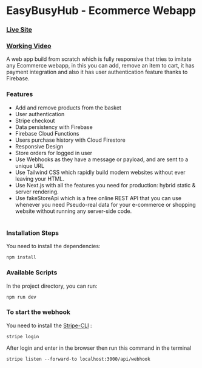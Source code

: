 # EasyBusyHub - Ecommerce Webapp

### [Live Site](https://easybusyhub.vercel.app)

### [Working Video](https://www.linkedin.com/posts/saket-kothari_a-web-app-which-is-fully-responsive-that-activity-6838861781708931072-F_ac?utm_source=share&utm_medium=member_desktop)

A web app build from scratch which is fully responsive that tries to imitate any Ecommerce webapp, in this you can add, remove an item to cart, it has payment integration and also it has user authentication feature thanks to Firebase.

### Features

- Add and remove products from the basket
- User authentication
- Stripe checkout
- Data persistency with Firebase
- Firebase Cloud Functions
- Users purchase history with Cloud Firestore
- Responsive Design
- Store orders for logged in user
- Use Webhooks as they have a message or payload, and are sent to a unique URL
- Use Tailwind CSS which rapidly build modern websites without ever leaving your HTML.
- Use Next.js with all the features you need for production: hybrid static & server rendering.
- Use fakeStoreApi which is a free online REST API that you can use whenever you need Pseudo-real data for your e-commerce
  or shopping website without running any server-side code.

#

### Installation Steps

You need to install the dependencies:

```
npm install
```

### Available Scripts

In the project directory, you can run:

```
npm run dev
```

### To start the webhook

You need to install the [Stripe-CLI](https://github.com/stripe/stripe-cli/releases/latest) :

```
stripe login
```

After login and enter in the browser then run this command in the terminal

```
stripe listen --forward-to localhost:3000/api/webhook
```
